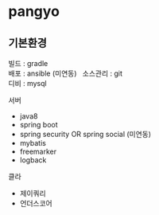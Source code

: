 # pangyo  
## 기본환경 
빌드 : gradle  
배포 : ansible (미연동)  
소스관리 : git  
디비 : mysql  

서버  
* java8  
* spring boot  
* spring security OR spring social (미연동)  
* mybatis  
* freemarker  
* logback    

클라  
* 제이쿼리  
* 언더스코어    

